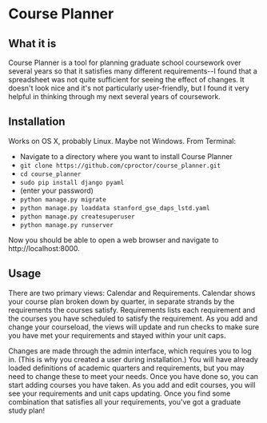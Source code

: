 # Course Planner

## What it is

Course Planner is a tool for planning graduate school coursework over several years 
so that it satisfies many different requirements--I found that a spreadsheet was
not quite sufficient for seeing the effect of changes. It doesn't look nice and
it's not particularly user-friendly, but I found it very helpful in thinking through
my next several years of coursework.

## Installation

Works on OS X, probably Linux. Maybe not Windows. From Terminal:
 
- Navigate to a directory where you want to install Course Planner
- `git clone https://github.com/cproctor/course_planner.git`
- `cd course_planner`
- `sudo pip install django pyaml`
- (enter your password)
- `python manage.py migrate`
- `python manage.py loaddata stanford_gse_daps_lstd.yaml`
- `python manage.py createsuperuser`
- `python manage.py runserver`

Now you should be able to open a web browser and navigate to http://localhost:8000.

## Usage

There are two primary views: Calendar and Requirements. Calendar shows your course plan 
broken down by quarter, in separate strands by the requirements the courses satisfy. 
Requirements lists each requirement and the courses you have scheduled to satisfy the 
requirement. As you add and change your courseload, the views will update and run checks
to make sure you have met your requirements and stayed within your unit caps. 

Changes are made through the admin interface, which requires you to log in. (This is why 
you created a user during installation.) You will have already loaded definitions of academic
quarters and requirements, but you may need to change these to meet your needs. Once you
have done so, you can start adding courses you have taken. As you add and edit 
courses, you will see your requirements and unit caps updating. Once you find some 
combination that satisfies all your requirements, you've got a graduate study plan!
